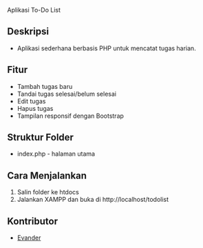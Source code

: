 Aplikasi To-Do List
## Deskripsi
- Aplikasi sederhana berbasis PHP untuk mencatat tugas harian.

## Fitur
- Tambah tugas baru
- Tandai tugas selesai/belum selesai
- Edit tugas
- Hapus tugas
- Tampilan responsif dengan Bootstrap

## Struktur Folder
- index.php - halaman utama

## Cara Menjalankan
1. Salin folder ke htdocs
2. Jalankan XAMPP dan buka di http://localhost/todolist
## Kontributor
- [Evander](https://github.com/ejsagala)